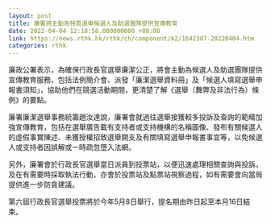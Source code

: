 ```yaml
---
layout: post
title: 廉署將主動為特首選舉候選人及助選團隊提供宣傳教育
date: 2022-04-04 12:18:58.000000000 +08:00
link: https://news.rthk.hk/rthk/ch/component/k2/1642387-20220404.htm
categories: rthk
---
```


廉政公署表示，為確保行政長官選舉廉潔公正，將會主動為候選人及助選團隊提供宣傳教育服務，包括法例簡介會、派發「廉潔選舉資料冊」及「候選人填寫選舉申報書須知」，協助他們在競選活動期間，更清楚了解《選舉（舞弊及非法行為）條例》的要點。

廉署廉潔選舉事務統籌趙汝達說，廉署會就過往選舉接獲較多投訴及查詢的範疇加強宣傳教育，包括在選舉廣告載有支持者或支持機構的名稱圖像、發布有關候選人的虛假事實陳述、未獲授權招致選舉開支及有關填寫選舉申報書事宜等，以免候選人或支持者因誤解或一時疏忽墮入法網。

另外，廉署會於行政長官選舉當日派員到投票站，以便迅速處理相關查詢與投訴，及在有需要時採取執法行動，亦會於投票站及點票站視察過程，如有需要會向當局提供進一步防貪建議。

第六屆行政長官選舉投票將於今年5月8日舉行，提名期由昨日起至本月16日結束。
